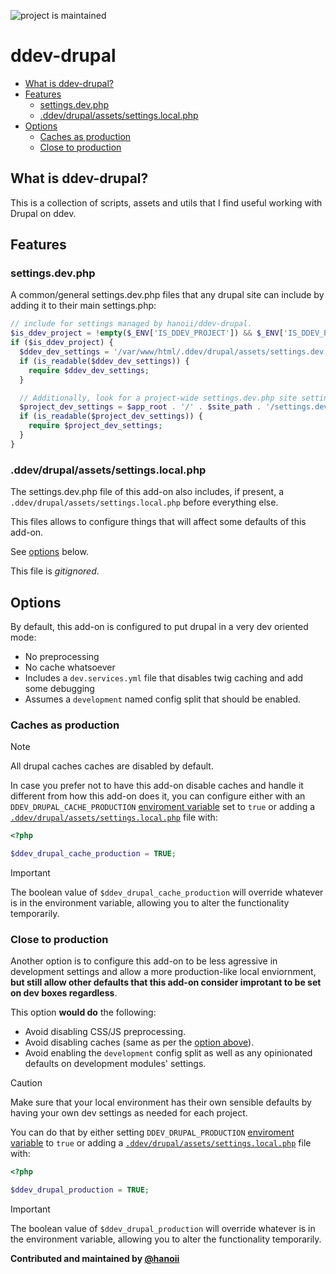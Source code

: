 <!-- [![tests](https://github.com/hanoii/ddev-drupal/actions/workflows/tests.yml/badge.svg)](https://github.com/hanoii/ddev-drupal/actions/workflows/tests.yml) -->

![project is maintained](https://img.shields.io/maintenance/yes/2024.svg)

# ddev-drupal

<!-- toc -->

- [What is ddev-drupal?](#what-is-ddev-drupal)
- [Features](#features)
  * [settings.dev.php](#settingsdevphp)
  * [.ddev/drupal/assets/settings.local.php](#ddevdrupalassetssettingslocalphp)
- [Options](#options)
  * [Caches as production](#caches-as-production)
  * [Close to production](#close-to-production)

<!-- tocstop -->

## What is ddev-drupal?

This is a collection of scripts, assets and utils that I find useful working
with Drupal on ddev.

## Features

### settings.dev.php

A common/general settings.dev.php files that any drupal site can include by
adding it to their main settings.php:

```php
// include for settings managed by hanoii/ddev-drupal.
$is_ddev_project = !empty($_ENV['IS_DDEV_PROJECT']) && $_ENV['IS_DDEV_PROJECT'] == "true";
if ($is_ddev_project) {
  $ddev_dev_settings = '/var/www/html/.ddev/drupal/assets/settings.dev.php';
  if (is_readable($ddev_dev_settings)) {
    require $ddev_dev_settings;
  }

  // Additionally, look for a project-wide settings.dev.php site settings directory.
  $project_dev_settings = $app_root . '/' . $site_path . '/settings.dev.php';
  if (is_readable($project_dev_settings)) {
    require $project_dev_settings;
  }
}
```

### .ddev/drupal/assets/settings.local.php

The settings.dev.php file of this add-on also includes, if present, a
`.ddev/drupal/assets/settings.local.php` before everything else.

This files allows to configure things that will affect some defaults of this
add-on.

See [options](#options) below.

This file is _gitignored_.

## Options

By default, this add-on is configured to put drupal in a very dev oriented mode:

- No preprocessing
- No cache whatsoever
- Includes a `dev.services.yml` file that disables twig caching and add some
  debugging
- Assumes a `development` named config split that should be enabled.

### Caches as production

<!-- prettier-ignore -->
> [!NOTE]
> All drupal caches caches are disabled by default.

In case you prefer not to have this add-on disable caches and handle it
different from how this add-on does it, you can configure either with an
`DDEV_DRUPAL_CACHE_PRODUCTION` [enviroment variable][ddev-envvars] set to `true`
or adding a
[`.ddev/drupal/assets/settings.local.php`](#ddevdrupalassetssettingslocalphp)
file with:

```php
<?php

$ddev_drupal_cache_production = TRUE;
```

<!-- prettier-ignore -->
> [!IMPORTANT]
> The boolean value of `$ddev_drupal_cache_production` will override whatever is
> in the environment variable, allowing you to alter the functionality
> temporarily.

### Close to production

Another option is to configure this add-on to be less agressive in development
settings and allow a more production-like local enviornment, **but still allow
other defaults that this add-on consider improtant to be set on dev boxes
regardless**.

This option **would do** the following:

- Avoid disabling CSS/JS preprocessing.
- Avoid disabling caches (same as per the
  [option above](#caches-as-production)).
- Avoid enabling the `development` config split as well as any opinionated
  defaults on development modules' settings.

<!-- prettier-ignore -->
> [!CAUTION]
> Make sure that your local environment has their own sensible defaults by
> having your own dev settings as needed for each project.

You can do that by either setting `DDEV_DRUPAL_PRODUCTION` [enviroment
variable][ddev-envvars] to `true` or adding a
[`.ddev/drupal/assets/settings.local.php`](#ddevdrupalassetssettingslocalphp)
file with:

```php
<?php

$ddev_drupal_production = TRUE;
```

<!-- prettier-ignore -->
> [!IMPORTANT]
> The boolean value of `$ddev_drupal_production` will override whatever is in
> the environment variable, allowing you to alter the functionality temporarily.

[ddev-envvars]:
  https://ddev.readthedocs.io/en/stable/users/extend/customization-extendibility/#environment-variables-for-containers-and-services

**Contributed and maintained by [@hanoii](https://github.com/hanoii)**
